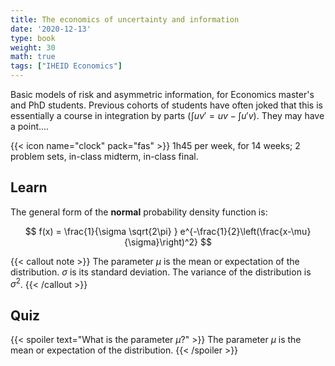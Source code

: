 ```yaml
---
title: The economics of uncertainty and information
date: '2020-12-13'
type: book
weight: 30
math: true
tags: ["IHEID Economics"]
---
```


Basic models of risk and asymmetric information, for Economics master's and PhD students. Previous cohorts of students have often joked that this is essentially a course in integration by parts ($\int uv'=uv-\int u'v$).  They may have a point....

<!--more-->

{{< icon name="clock" pack="fas" >}} 1h45 per week, for 14 weeks; 2 problem sets, in-class midterm, in-class final.

## Learn

The general form of the **normal** probability density function is:

$$
f(x) = \frac{1}{\sigma \sqrt{2\pi} } e^{-\frac{1}{2}\left(\frac{x-\mu}{\sigma}\right)^2}
$$

{{< callout note >}}
The parameter $\mu$ is the mean or expectation of the distribution.
$\sigma$ is its standard deviation.
The variance of the distribution is $\sigma^{2}$.
{{< /callout >}}

## Quiz

{{< spoiler text="What is the parameter $\mu$?" >}}
The parameter $\mu$ is the mean or expectation of the distribution.
{{< /spoiler >}}

